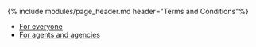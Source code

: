 {% include modules/page_header.md header="Terms and Conditions"%}
<div class="bg-faded bg-tabs">
  <div class="container">
    <ul class="nav nav-tabs row pt-3" role="navigation">
      <li class="nav-item col-6 text-center">
        <a class="nav-link {% if include.active == 'all' %} active {% endif %}" href="/terms-and-conditions">For everyone</a>
      </li>
      <li class="nav-item col-6 text-center">
        <a class="nav-link {% if include.active == 'agents' %} active {% endif %}" href="/terms-and-conditions/agents">For agents<span class="hidden-sm-down"> and agencies</span></a>
      </li>
    </ul>
  </div>
</div>
